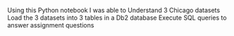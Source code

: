 Using this Python notebook I was able to
Understand 3 Chicago datasets
Load the 3 datasets into 3 tables in a Db2 database
Execute SQL queries to answer assignment questions
